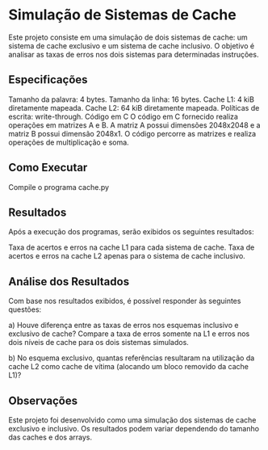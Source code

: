 # Simulação de Sistemas de Cache
Este projeto consiste em uma simulação de dois sistemas de cache: um sistema de cache exclusivo e um sistema de cache inclusivo. O objetivo é analisar as taxas de erros nos dois sistemas para determinadas instruções.

## Especificações
Tamanho da palavra: 4 bytes.
Tamanho da linha: 16 bytes.
Cache L1: 4 kiB diretamente mapeada.
Cache L2: 64 kiB diretamente mapeada.
Políticas de escrita: write-through.
Código em C
O código em C fornecido realiza operações em matrizes A e B. A matriz A possui dimensões 2048x2048 e a matriz B possui dimensão 2048x1. O código percorre as matrizes e realiza operações de multiplicação e soma.

## Como Executar
Compile o programa cache.py

## Resultados
Após a execução dos programas, serão exibidos os seguintes resultados:

Taxa de acertos e erros na cache L1 para cada sistema de cache.
Taxa de acertos e erros na cache L2 apenas para o sistema de cache inclusivo.

## Análise dos Resultados
Com base nos resultados exibidos, é possível responder às seguintes questões:

a) Houve diferença entre as taxas de erros nos esquemas inclusivo e exclusivo de cache? Compare a taxa de erros somente na L1 e erros nos dois níveis de cache para os dois sistemas simulados.

b) No esquema exclusivo, quantas referências resultaram na utilização da cache L2 como cache de vítima (alocando um bloco removido da cache L1)?

## Observações
Este projeto foi desenvolvido como uma simulação dos sistemas de cache exclusivo e inclusivo. Os resultados podem variar dependendo do tamanho das caches e dos arrays.
